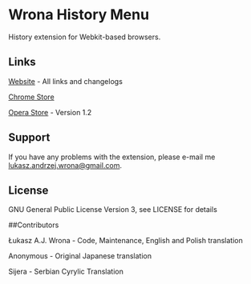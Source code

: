 # Wrona History Menu
History extension for Webkit-based browsers.

## Links

[Website](http://layv.net/history-menu/) - All links and changelogs

[Chrome Store](https://chrome.google.com/webstore/detail/wrona-history-menu/fhibbdoaickjpmmhemkompghjjmpjdpj)

[Opera Store](https://addons.opera.com/en-gb/extensions/details/wrona-history-menu/) - Version 1.2

## Support

If you have any problems with the extension, please e-mail me [lukasz.andrzej.wrona@gmail.com](lukasz.andrzej.wrona@gmail.com).

## License

GNU General Public License Version 3, see LICENSE for details

##Contributors

Łukasz A.J. Wrona - Code, Maintenance, English and Polish translation

Anonymous - Original Japanese translation

Sijera - Serbian Cyrylic Translation
